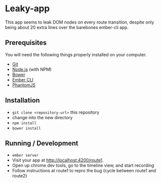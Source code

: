 # Leaky-app

This app seems to leak DOM nodes on every route transition, despite only being about 20 extra lines over the barebones ember-cli app.

## Prerequisites

You will need the following things properly installed on your computer.

* [Git](http://git-scm.com/)
* [Node.js](http://nodejs.org/) (with NPM)
* [Bower](http://bower.io/)
* [Ember CLI](http://www.ember-cli.com/)
* [PhantomJS](http://phantomjs.org/)

## Installation

* `git clone <repository-url>` this repository
* change into the new directory
* `npm install`
* `bower install`

## Running / Development

* `ember server`
* Visit your app at [http://localhost:4200/route1](http://localhost:4200/route1).
* Open up chrome dev tools, go to the timeline view, and start recording
* Follow instructions at route1 to repro the bug (cycle between route1 and route2)
